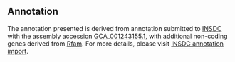 

Annotation
----------

The annotation presented is derived from annotation submitted to
[INSDC](http://www.insdc.org) with the assembly accession
[GCA\_001243155.1](http://www.ebi.ac.uk/ena/data/view/GCA_001243155.1),
with additional non-coding genes derived from
[Rfam](http://rfam.xfam.org/). For more details, please visit [INSDC
annotation
import](http://ensemblgenomes.org/info/data/insdc_annotation).
